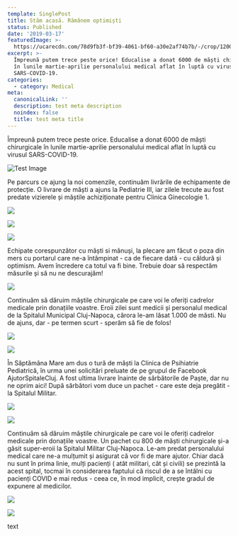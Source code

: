 ```yaml
---
template: SinglePost
title: Stăm acasă. Rămânem optimiști
status: Published
date: '2019-03-17'
featuredImage: >-
  https://ucarecdn.com/78d9fb3f-bf39-4061-bf60-a30e2af74b7b/-/crop/1200x1019/0,271/-/preview/
excerpt: >-
  Împreună putem trece peste orice! Educalise a donat 6000 de măști chirurgicale
  în lunile martie-aprilie personalului medical aflat în luptă cu virusul
  SARS-COVID-19.
categories:
  - category: Medical
meta:
  canonicalLink: ''
  description: test meta description
  noindex: false
  title: test meta title
---
```

Împreună putem trece peste orice. Educalise a donat 6000 de măști chirurgicale în lunile martie-aprilie personalului medical aflat în luptă cu virusul SARS-COVID-19.



![Test Image](https://ucarecdn.com/2226f9c9-5034-464b-a8cb-98a43a903d44/-/crop/1200x423/0,596/-/preview/)

Pe parcurs ce ajung la noi comenzile, continuăm livrările de echipamente de protecție. O livrare de măști a ajuns  la Pediatrie III, iar zilele trecute au fost predate vizierele și măștile achiziționate pentru Clinica Ginecologie 1. 

![](https://ucarecdn.com/9e2ab853-73e8-4aa3-bce9-a9815125a330/)

![](https://ucarecdn.com/10685ef8-2b85-4677-8372-251dd3a15df7/-/crop/1200x1506/0,0/-/preview/)

![](https://ucarecdn.com/fe677a50-34ca-4fea-abbf-80ef25c17f85/-/crop/1200x1295/0,305/-/preview/)

Echipate corespunzător cu măști si mănuși, la plecare am făcut o poza din mers cu portarul care ne-a întâmpinat - ca de fiecare dată - cu căldură și optimism. Avem încredere ca totul va fi bine. Trebuie doar să respectăm măsurile și să nu ne descurajăm!

![](https://ucarecdn.com/9bef09b6-3fb3-4f2f-a079-0976b8542b28/)



Continuăm să dăruim măștile chirurgicale pe care voi le oferiți cadrelor medicale prin donațiile voastre. Eroii zilei sunt medicii și personalul medical de la Spitalul Municipal Cluj-Napoca, cărora le-am lăsat 1.000 de măsti. Nu de ajuns, dar - pe termen scurt - sperăm să fie de folos!

![](https://ucarecdn.com/216aad67-5ec1-476a-b5e8-15a1dc27f7d5/)

![](https://ucarecdn.com/9844338e-53ee-40e5-ba86-e9129d6e9360/-/crop/1192x1093/0,128/-/preview/)

În Săptămâna Mare am dus o tură de măști la Clinica de Psihiatrie Pediatrică, în urma unei solicitări preluate de pe grupul de Facebook AjutorSpitaleCluj. A fost ultima livrare înainte de sărbătorile de Paște, dar nu ne oprim aici! După sărbători vom duce un pachet - care este deja pregătit - la Spitalul Militar.

![](https://ucarecdn.com/cc7b2a01-4174-4117-8845-4fe8ecb67ac2/)

![](https://ucarecdn.com/72463521-1262-4ec2-990f-53ecf2431b2d/)

Continuăm să dăruim măștile chirurgicale pe care voi le oferiți cadrelor medicale prin donațiile voastre. Un pachet cu 800 de măști chirurgicale și-a găsit super-eroii la Spitalul Militar Cluj-Napoca. Le-am predat personalului medical care ne-a mulțumit și asigurat că vor fi de mare ajutor. Chiar dacă nu sunt în prima linie, mulți pacienți ( atât militari, cât și civili) se prezintă la acest spital, tocmai în considerarea faptului că riscul de a se întâlni cu pacienți COVID e mai redus - ceea ce, în mod implicit, crește gradul de expunere al medicilor. 

![](https://ucarecdn.com/203f7d9b-b234-47e1-b530-800f91f75c98/)

![](https://ucarecdn.com/18fa1bb1-1ad9-4615-a89b-b1b2aae0312b/)



text
